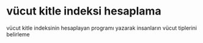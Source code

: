 # vücut kitle indeksi hesaplama
vücut kitle indeksinin hesaplayan programı yazarak insanların vücut tiplerini belirleme
